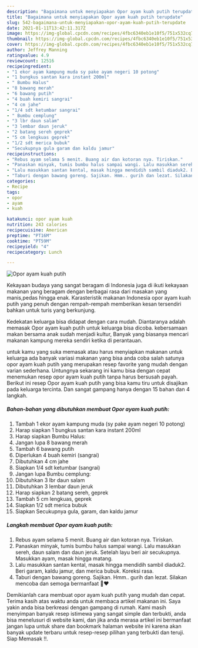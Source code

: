 ```yaml
---
description: "Bagaimana untuk menyiapakan Opor ayam kuah putih terupdate"
title: "Bagaimana untuk menyiapakan Opor ayam kuah putih terupdate"
slug: 542-bagaimana-untuk-menyiapakan-opor-ayam-kuah-putih-terupdate
date: 2021-01-11T13:42:11.317Z
image: https://img-global.cpcdn.com/recipes/4fbc6340eb1e10f5/751x532cq70/opor-ayam-kuah-putih-foto-resep-utama.jpg
thumbnail: https://img-global.cpcdn.com/recipes/4fbc6340eb1e10f5/751x532cq70/opor-ayam-kuah-putih-foto-resep-utama.jpg
cover: https://img-global.cpcdn.com/recipes/4fbc6340eb1e10f5/751x532cq70/opor-ayam-kuah-putih-foto-resep-utama.jpg
author: Jeffrey Manning
ratingvalue: 4.9
reviewcount: 12516
recipeingredient:
- "1 ekor ayam kampung muda sy pake ayam negeri 10 potong"
- "1 bungkus santan kara instant 200ml"
- " Bumbu Halus"
- "8 bawang merah"
- "6 bawang putih"
- "4 buah kemiri sangrai"
- "4 cm jahe"
- "1/4 sdt ketumbar sangrai"
- " Bumbu cemplung"
- "3 lbr daun salam"
- "3 lembar daun jeruk"
- "2 batang sereh geprek"
- "5 cm lengkuas geprek"
- "1/2 sdt merica bubuk"
- "Secukupnya gula garam dan kaldu jamur"
recipeinstructions:
- "Rebus ayam selama 5 menit. Buang air dan kotoran nya. Tiriskan."
- "Panaskan minyak, tumis bumbu halus sampai wangi. Lalu masukkan sereh, daun salam dan daun jeruk. Setelah layu beri air secukupnya. Masukkan ayam, masak hingga matang."
- "Lalu masukkan santan kental, masak hingga mendidih sambil diaduk2. Beri garam, kaldu jamur, dan merica bubuk. Koreksi rasa."
- "Taburi dengan bawang goreng. Sajikan. Hmm.. gurih dan lezat. Silakan mencoba dan semoga bermanfaat 🤗❤"
categories:
- Recipe
tags:
- opor
- ayam
- kuah

katakunci: opor ayam kuah 
nutrition: 243 calories
recipecuisine: American
preptime: "PT16M"
cooktime: "PT59M"
recipeyield: "4"
recipecategory: Lunch

---
```



![Opor ayam kuah putih](https://img-global.cpcdn.com/recipes/4fbc6340eb1e10f5/751x532cq70/opor-ayam-kuah-putih-foto-resep-utama.jpg)

Kekayaan budaya yang sangat beragam di Indonesia juga di ikuti kekayaan makanan yang beragam dengan berbagai rasa dari masakan yang manis,pedas hingga enak. Karasteristik makanan Indonesia opor ayam kuah putih yang penuh dengan rempah-rempah memberikan kesan tersendiri bahkan untuk turis yang berkunjung.


Kedekatan keluarga bisa didapat dengan cara mudah. Diantaranya adalah memasak Opor ayam kuah putih untuk keluarga bisa dicoba. kebersamaan makan bersama anak sudah menjadi kultur, Banyak yang biasanya mencari makanan kampung mereka sendiri ketika di perantauan.



untuk kamu yang suka memasak atau harus menyiapkan makanan untuk keluarga ada banyak variasi makanan yang bisa anda coba salah satunya opor ayam kuah putih yang merupakan resep favorite yang mudah dengan varian sederhana. Untungnya sekarang ini kamu bisa dengan cepat menemukan resep opor ayam kuah putih tanpa harus bersusah payah.
Berikut ini resep Opor ayam kuah putih yang bisa kamu tiru untuk disajikan pada keluarga tercinta. Dan sangat gampang hanya dengan 15 bahan dan 4 langkah.


<!--inarticleads1-->

##### Bahan-bahan yang dibutuhkan membuat Opor ayam kuah putih:

1. Tambah 1 ekor ayam kampung muda (sy pake ayam negeri 10 potong)
1. Harap siapkan 1 bungkus santan kara instant 200ml
1. Harap siapkan  Bumbu Halus:
1. Jangan lupa 8 bawang merah
1. Tambah 6 bawang putih
1. Diperlukan 4 buah kemiri (sangrai)
1. Dibutuhkan 4 cm jahe
1. Siapkan 1/4 sdt ketumbar (sangrai)
1. Jangan lupa  Bumbu cemplung:
1. Dibutuhkan 3 lbr daun salam
1. Dibutuhkan 3 lembar daun jeruk
1. Harap siapkan 2 batang sereh, geprek
1. Tambah 5 cm lengkuas, geprek
1. Siapkan 1/2 sdt merica bubuk
1. Siapkan Secukupnya gula, garam, dan kaldu jamur




<!--inarticleads2-->

##### Langkah membuat  Opor ayam kuah putih:

1. Rebus ayam selama 5 menit. Buang air dan kotoran nya. Tiriskan.
1. Panaskan minyak, tumis bumbu halus sampai wangi. Lalu masukkan sereh, daun salam dan daun jeruk. Setelah layu beri air secukupnya. Masukkan ayam, masak hingga matang.
1. Lalu masukkan santan kental, masak hingga mendidih sambil diaduk2. Beri garam, kaldu jamur, dan merica bubuk. Koreksi rasa.
1. Taburi dengan bawang goreng. Sajikan. Hmm.. gurih dan lezat. Silakan mencoba dan semoga bermanfaat 🤗❤




Demikianlah cara membuat opor ayam kuah putih yang mudah dan cepat. Terima kasih atas waktu anda untuk membaca artikel makanan ini. Saya yakin anda bisa berkreasi dengan gampang di rumah. Kami masih menyimpan banyak resep istimewa yang sangat simple dan terbukti, anda bisa menelusuri di website kami, dan jika anda merasa artikel ini bermanfaat jangan lupa untuk share dan bookmark halaman website ini karena akan banyak update terbaru untuk resep-resep pilihan yang terbukti dan teruji. Siap Memasak !!. 
